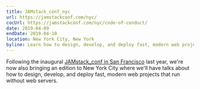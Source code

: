 ```yaml
---
title: JAMstack_conf_nyc
url: https://jamstackconf.com/nyc/
cocUrl: https://jamstackconf.com/nyc/code-of-conduct/
date: 2019-04-09
endDate: 2019-04-10
location: New York City, New York
byline: Learn how to design, develop, and deploy fast, modern web projects that run without web servers.
---
```


Following the inaugural [JAMstack_conf in San Francisco](https://2018.jamstackconf.com/) last year, we're now also bringing an edition to New York City where we'll have talks about how to design, develop, and deploy fast, modern web projects that run without web servers.
